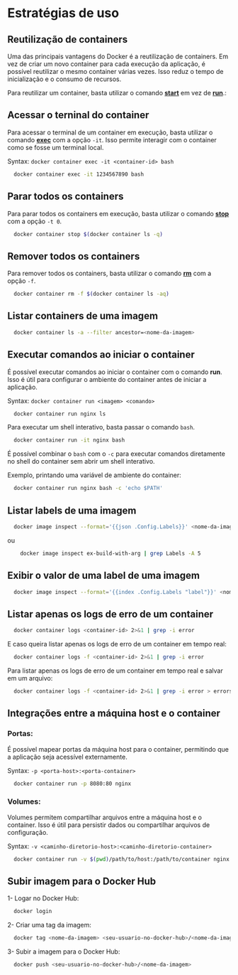 # Estratégias de uso

## **Reutilização de containers**
Uma das principais vantagens do Docker é a reutilização de containers. Em vez de criar um novo container para cada execução da aplicação, é possível reutilizar o mesmo container várias vezes. Isso reduz o tempo de inicialização e o consumo de recursos.

Para reutilizar um container, basta utilizar o comando [**start**](docker-commands.md#start) em vez de [**run**](docker-commands.md#run).:

## **Acessar o terninal do container**
Para acessar o terminal de um container em execução, basta utilizar o comando [**exec**](docker-commands.md#exec) com a opção `-it`. Isso permite interagir com o container como se fosse um terminal local.

Syntax: `docker container exec -it <container-id> bash`

```bash
  docker container exec -it 1234567890 bash
```

## **Parar todos os containers**

Para parar todos os containers em execução, basta utilizar o comando [**stop**](docker-commands.md#stop) com a opção `-t 0`.

```bash
  docker container stop $(docker container ls -q)
```

## **Remover todos os containers**

Para remover todos os containers, basta utilizar o comando [**rm**](docker-commands.md#rm) com a opção `-f`.

```bash
  docker container rm -f $(docker container ls -aq)
```

## **Listar containers de uma imagem**

```bash
  docker container ls -a --filter ancestor=<nome-da-imagem>
```

## **Executar comandos ao iniciar o container**

É possível executar comandos ao iniciar o container com o comando **run**. Isso é útil para configurar o ambiente do container antes de iniciar a aplicação.

Syntax: `docker container run <imagem> <comando>`

```bash
  docker container run nginx ls
```

Para executar um shell interativo, basta passar o comando `bash`.

```bash
  docker container run -it nginx bash
```

É possível combinar o `bash` com o `-c` para executar comandos diretamente no shell do container sem abrir um shell interativo.

Exemplo, printando uma variável de ambiente do container:

```bash
  docker container run nginx bash -c 'echo $PATH'
```

## **Listar labels de uma imagem**

```bash
  docker image inspect --format='{{json .Config.Labels}}' <nome-da-imagem>
```

ou

```bash
    docker image inspect ex-build-with-arg | grep Labels -A 5
```

## **Exibir o valor de uma label de uma imagem**

```bash
  docker image inspect --format='{{index .Config.Labels "label"}}' <nome-da-imagem>
```

## Listar apenas os logs de erro de um container

```bash
  docker container logs <container-id> 2>&1 | grep -i error
```

E caso queira listar apenas os logs de erro de um container em tempo real:

```bash
  docker container logs -f <container-id> 2>&1 | grep -i error
```

Para listar apenas os logs de erro de um container em tempo real e salvar em um arquivo:

```bash
  docker container logs -f <container-id> 2>&1 | grep -i error > errors.log
```




## **Integrações entre a máquina host e o container**

### **Portas**: 
É possível mapear portas da máquina host para o container, permitindo que a aplicação seja acessível externamente.

Syntax: `-p <porta-host>:<porta-container>`

```bash
  docker container run -p 8080:80 nginx
```

### **Volumes**: 
Volumes permitem compartilhar arquivos entre a máquina host e o container. Isso é útil para persistir dados ou compartilhar arquivos de configuração.

Syntax: `-v <caminho-diretorio-host>:<caminho-diretorio-container>`

```bash
  docker container run -v $(pwd)/path/to/host:/path/to/container nginx
```

## Subir imagem para o Docker Hub

1- Logar no Docker Hub:

```bash
  docker login
```

2- Criar uma tag da imagem:

```bash
  docker tag <nome-da-imagem> <seu-usuario-no-docker-hub>/<nome-da-imagem>
```

3- Subir a imagem para o Docker Hub:

```bash
  docker push <seu-usuario-no-docker-hub>/<nome-da-imagem>
```